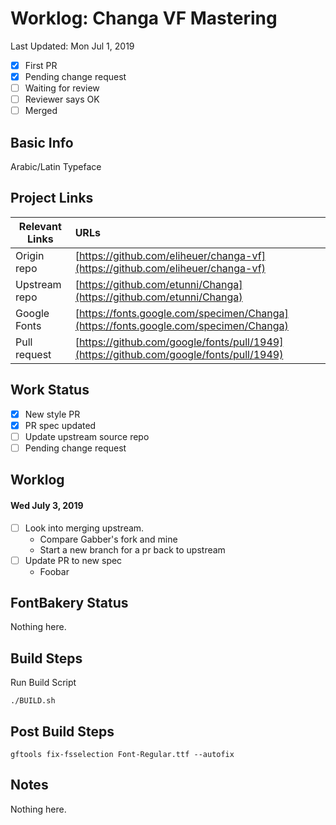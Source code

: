 # Worklog: Changa VF Mastering

Last Updated: Mon Jul 1, 2019

- [x] First PR
- [x] Pending change request
- [ ] Waiting for review
- [ ] Reviewer says OK
- [ ] Merged

## Basic Info

Arabic/Latin Typeface

## Project Links

| Relevant Links | URLs                                                                                   |
| -------------- | :------------------------------------------------------------------------------------- |
| Origin repo    | [https://github.com/eliheuer/changa-vf](https://github.com/eliheuer/changa-vf)         |
| Upstream repo  | [https://github.com/etunni/Changa](https://github.com/etunni/Changa)                   |
| Google Fonts   | [https://fonts.google.com/specimen/Changa](https://fonts.google.com/specimen/Changa)   |
| Pull request   | [https://github.com/google/fonts/pull/1949](https://github.com/google/fonts/pull/1949) |

## Work Status

- [x] New style PR
- [x] PR spec updated
- [ ] Update upstream source repo
- [ ] Pending change request

## Worklog

#### Wed July 3, 2019

- [ ] Look into merging upstream.
    - Compare Gabber's fork and mine
    - Start a new branch for a pr back to upstream
- [ ] Update PR to new spec
    - Foobar

## FontBakery Status

Nothing here.

## Build Steps

Run Build Script
```
./BUILD.sh
```

## Post Build Steps

```
gftools fix-fsselection Font-Regular.ttf --autofix
```

## Notes

Nothing here.

